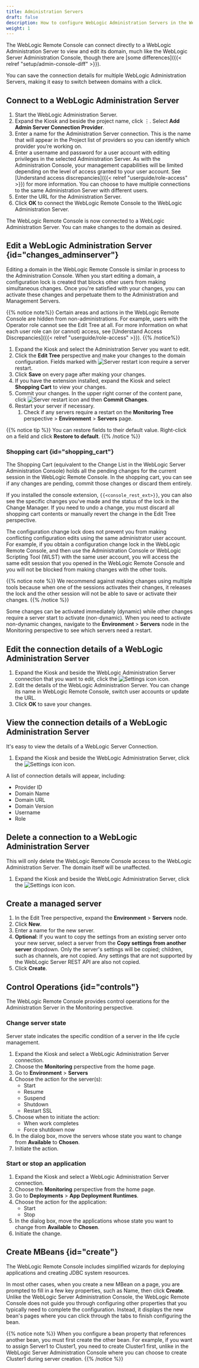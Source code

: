 ```yaml
---
title: Administration Servers
draft: false
description: How to configure WebLogic Administration Servers in the WebLogic Remote Console
weight: 1
---
```


The WebLogic Remote Console can connect directly to a WebLogic Administration Server to view and edit its domain, much like the WebLogic Server Administration Console, though there are [some differences]({{< relref "setup/admin-console-diff" >}}).

You can save the connection details for multiple WebLogic Administration Servers, making it easy to switch between domains with a click.
<!-- You can even choose to add the same Administration Server multiple times, as long as it's either in a different project or has a different user account associated. -->

## Connect to a WebLogic Administration Server

1. Start the WebLogic Administration Server.
1. Expand the Kiosk and beside the project name, click &#x022EE;. Select **Add Admin Server Connection Provider**.
1. Enter a name for the Administration Server connection. This is the name that will appear in the Project list of providers so you can identify which provider you’re working on.
1. Enter a username and password for a user account with editing privileges in the selected Administration Server.
As with the Administration Console, your management capabilities will be limited depending on the level of access granted to your user account. See [Understand access discrepancies]({{< relref "userguide/role-access" >}}) for more information. You can choose to have multiple connections to the same Administration Server with different users.
1. Enter the URL for the Administration Server.
1. Click **OK** to connect the WebLogic Remote Console to the WebLogic Administration Server.

The WebLogic Remote Console is now connected to a WebLogic Administration Server. You can make changes to the domain as desired.

## Edit a WebLogic Administration Server {id="changes_adminserver"}

Editing a domain in the WebLogic Remote Console is similar in process to the Administration Console. When you start editing a domain, a configuration lock is created that blocks other users from making simultaneous changes. Once you're satisfied with your changes, you can activate these changes and perpetuate them to the Administration and Management Servers.

{{% notice note%}}
Certain areas and actions in the WebLogic Remote Console are hidden from non-administrations. For example, users with the Operator role cannot see the Edit Tree at all. For more information on what each user role can (or cannot) access, see [Understand Access Discrepancies]({{< relref "userguide/role-access" >}}).
{{% /notice%}}

1. Expand the Kiosk and select the Administration Server you want to edit.
1. Click the **Edit Tree** perspective and make your changes to the domain configuration. Fields marked with ![Server restart icon](/weblogic-remote-console/images/icons/restart-required-blk_24x24.png) require a server restart.
1. Click **Save** on every page after making your changes.
1. If you have the extension installed, expand the Kiosk and select **Shopping Cart** to view your changes.
1. Commit your changes. In the upper right corner of the content pane, click ![Server restart icon](/weblogic-remote-console/images/icons/shopping-cart-non-empty-tabstrip_24x24.png) and then **Commit Changes**.
1. Restart your server if necessary.
    1. Check if any servers require a restart on the **Monitoring Tree** perspective > **Environment** > **Servers** page.

{{% notice tip %}}
You can restore fields to their default value. Right-click on a field and click **Restore to default**.
{{% /notice %}}

### Shopping cart {id="shopping_cart"}

The Shopping Cart (equivalent to the Change List in the WebLogic Server Administration Console) holds all the pending changes for the current session in the WebLogic Remote Console. In the shopping cart, you can see if any changes are pending, commit those changes or discard them entirely.

If you installed the console extension, `{{<console_rest_ext>}}`, you can also see the specific changes you've made and the status of the lock in the Change Manager. If you need to undo a change, you must discard all shopping cart contents or manually revert the change in the Edit Tree perspective.

The configuration change lock does not prevent you from making conflicting configuration edits using the same administrator user account. For example, if you obtain a configuration change lock in the WebLogic Remote Console, and then use the Administration Console or WebLogic Scripting Tool (WLST) with the same user account, you will access the same edit session that you opened in the WebLogic Remote Console and you will not be blocked from making changes with the other tools.

{{% notice note %}}
We recommend against making changes using multiple tools because when one of the sessions activates their changes, it releases the lock and the other session will not be able to save or activate their changes.
{{% /notice %}}

Some changes can be activated immediately (dynamic) while other changes require a server start to activate (non-dynamic). When you need to activate non-dynamic changes, navigate to the **Environment** > **Servers** node in the Monitoring perspective to see which servers need a restart.

## Edit the connection details of a WebLogic Administration Server

1. Expand the Kiosk and beside the WebLogic Administration Server connection that you want to edit, click the ![Settings icon](/weblogic-remote-console/images/icons/data-providers-manage-icon-brn_24x24.png) icon.
1. Edit the details of the WebLogic Administration Server. You can change its name in WebLogic Remote Console, switch user accounts or update the URL.
1. Click **OK** to save your changes.

## View the connection details of a WebLogic Administration Server

It's easy to view the details of a WebLogic Server Connection.

1. Expand the Kiosk and beside the WebLogic Administration Server, click the ![Settings icon](/weblogic-remote-console/images/icons/data-providers-info-icon-brn_24x24.png) icon.

A list of connection details will appear, including:

* Provider ID
* Domain Name
* Domain URL
* Domain Version
* Username
* Role

## Delete a connection to a WebLogic Administration Server
This will only delete the WebLogic Remote Console access to the WebLogic Administration Server. The domain itself will be unaffected.

1. Expand the Kiosk and beside the WebLogic Administration Server, click the ![Settings icon](/weblogic-remote-console/images/icons/data-providers-delete-icon-brn_24x24.png) icon.

## Create a managed server

1. In the Edit Tree perspective, expand the **Environment** > **Servers** node.
1. Click **New**.
1. Enter a name for the new server.
1. **Optional**: If you want to copy the settings from an existing server onto your new server, select a server from the **Copy settings from another server** dropdown. Only the server's settings will be copied; children, such as channels, are not copied. Any settings that are not supported by the WebLogic Server REST API are also not copied. 
1. Click **Create**.

## Control Operations {id="controls"}
The WebLogic Remote Console provides control operations for the Administration Server in the Monitoring perspective.

### Change server state
Server state indicates the specific condition of a server in the life cycle management.

1. Expand the Kiosk and select a WebLogic Administration Server connection.
1. Choose the **Monitoring** perspective from the home page.
1. Go to **Environment** > **Servers**
1. Choose the action for the server(s):
    * Start
    * Resume
    * Suspend
    * Shutdown
    * Restart SSL
1. Choose when to initiate the action:
    * When work completes
    * Force shutdown now
1. In the dialog box, move the servers whose state you want to change from **Available** to **Chosen**.
1. Initiate the action.

### Start or stop an application

1. Expand the Kiosk and select a WebLogic Administration Server connection.
1. Choose the **Monitoring** perspective from the home page.
1. Go to **Deployments** > **App Deployment Runtimes**.
1. Choose the action for the application:
    * Start
    * Stop
1. In the dialog box, move the applications whose state you want to change from **Available** to **Chosen**.
1. Initiate the change.

## Create MBeans {id="create"}
The WebLogic Remote Console includes simplified wizards for deploying applications and creating JDBC system resources.

In most other cases, when you create a new MBean on a page, you are prompted to fill in a few key properties, such as Name, then click **Create**. Unlike the WebLogic Server Administration Console, the WebLogic Remote Console does not guide you through configuring other properties that you typically need to complete the configuration. Instead, it displays the new bean's pages where you can click through the tabs to finish configuring the bean.

{{% notice note %}}
When you configure a bean property that references another bean, you must first create the other bean. For example, if you want to assign Server1 to Cluster1, you need to create Cluster1 first, unlike in the WebLogic Server Administration Console where you can choose to create Cluster1 during server creation.
{{% /notice %}}
